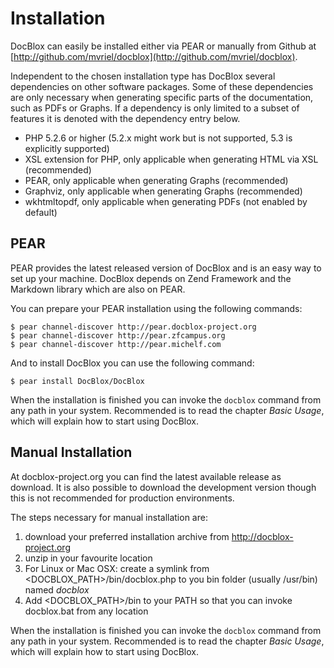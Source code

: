 Installation
============

DocBlox can easily be installed either via PEAR or manually from Github at [http://github.com/mvriel/docblox](http://github.com/mvriel/docblox).

Independent to the chosen installation type has DocBlox several dependencies on other software packages.
Some of these dependencies are only necessary when generating specific parts of the documentation, such as PDFs or Graphs.
If a dependency is only limited to a subset of features it is denoted with the dependency entry below.

* PHP 5.2.6 or higher (5.2.x might work but is not supported, 5.3 is explicitly supported)
* XSL extension for PHP, only applicable when generating HTML via XSL (recommended)
* PEAR, only applicable when generating Graphs (recommended)
* Graphviz, only applicable when generating Graphs (recommended)
* wkhtmltopdf, only applicable when generating PDFs (not enabled by default)

PEAR
----

PEAR provides the latest released version of DocBlox and is an easy way to set up your machine.
DocBlox depends on Zend Framework and the Markdown library which are also on PEAR.

You can prepare your PEAR installation using the following commands:

    $ pear channel-discover http://pear.docblox-project.org
    $ pear channel-discover http://pear.zfcampus.org
    $ pear channel-discover http://pear.michelf.com

And to install DocBlox you can use the following command:

    $ pear install DocBlox/DocBlox

When the installation is finished you can invoke the `docblox` command from any path in your system.
Recommended is to read the chapter _Basic Usage_, which will explain how to start using DocBlox.

Manual Installation
-------------------

At docblox-project.org you can find the latest available release as download.
It is also possible to download the development version though this is not recommended for production environments.

The steps necessary for manual installation are:

  1. download your preferred installation archive from http://docblox-project.org
  2. unzip in your favourite location
  3. For Linux or Mac OSX: create a symlink from <DOCBLOX_PATH>/bin/docblox.php to you bin folder (usually /usr/bin) named _docblox_
  4. Add <DOCBLOX_PATH>/bin to your PATH so that you can invoke docblox.bat from any location

When the installation is finished you can invoke the `docblox` command from any path in your system.
Recommended is to read the chapter _Basic Usage_, which will explain how to start using DocBlox.
